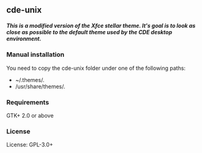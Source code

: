 ## cde-unix
##### This is a modified version of the Xfce stellar theme. It's goal is to look as close as possible to the default theme used by the CDE desktop environment.

### Manual installation

You need to copy the cde-unix folder under one of the following paths:

* ~/.themes/.
* /usr/share/themes/.

### Requirements

GTK+ 2.0 or above

### License

License: GPL-3.0+
